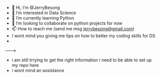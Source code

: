 - 👋 Hi, I’m @JerryBesong
- 👀 I’m interested in Data Science
- 🌱 I’m currently learning Python
- 💞️ I’m looking to collaborate on python projects for now
- 📫 How to reach me (send me msg jerrybesong@gmail.com)
- I wont mind you giving me tips on how to better my coding skills for DS
- 
--->
-  i am still trrying to get the right information i need to be able to set up my repo here
-  i wont mind an assistance 
